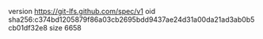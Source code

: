 version https://git-lfs.github.com/spec/v1
oid sha256:c374bd1205879f86a03cb2695bdd9437ae24d31a00da21ad3ab0b5cb01df32e8
size 6658
